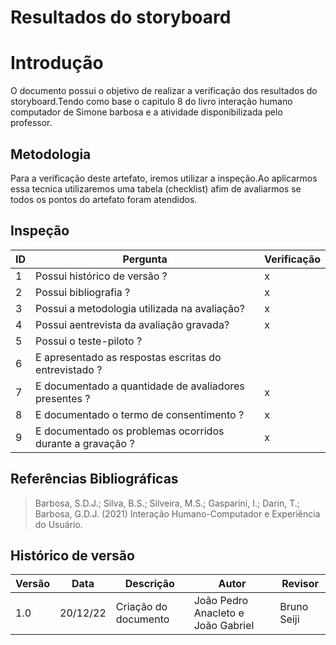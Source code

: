 # Resultados do storyboard

# Introdução

O documento possui o objetivo de realizar a verificação dos resultados do storyboard.Tendo como base o capitulo 8 do livro interação humano computador de Simone barbosa e a atividade disponibilizada pelo professor.

## Metodologia

Para a verificação deste artefato, iremos utilizar a inspeção.Ao aplicarmos essa tecnica utilizaremos uma tabela (checklist) afim de avaliarmos se todos os pontos do artefato foram atendidos.

## Inspeção

| ID  | Pergunta                                                  | Verificação |
| --- | --------------------------------------------------------- | ----------- |
| 1   | Possui histórico de versão ?                              | x           |
| 2   | Possui bibliografia ?                                     | x           |
| 3   | Possui a metodologia utilizada na avaliação?              | x           |
| 4   | Possui aentrevista da avaliação gravada?                  | x           |
| 5   | Possui o teste-piloto ?                                   |             |
| 6   | E apresentado as respostas escritas do entrevistado ?     |             |
| 7   | E documentado a quantidade de avaliadores presentes ?     | x           |
| 8   | E documentado o termo de consentimento ?                  | x           |
| 9   | E documentado os problemas ocorridos durante a gravação ? | x           |

## Referências Bibliográficas

> Barbosa, S.D.J.; Silva, B.S.; Silveira, M.S.; Gasparini, I.; Darin, T.; Barbosa, G.D.J. (2021) Interação Humano-Computador e Experiência do Usuário.

## Histórico de versão

| Versão | Data     | Descrição            | Autor                              | Revisor     |
| ------ | -------- | -------------------- | ---------------------------------- | ----------- |
| 1.0    | 20/12/22 | Criação do documento | João Pedro Anacleto e João Gabriel | Bruno Seiji |
